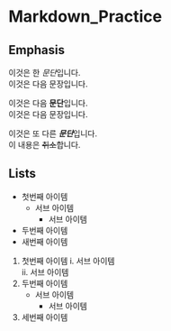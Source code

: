 # Markdown_Practice

## Emphasis

이것은 한 *문단*입니다.  
이것은 다음 문장입니다.

이것은 다음 **문단**입니다.  
이것은 다음 문장입니다.

이것은 또 다른 ***문단***입니다.  
이 내용은 ~~취소~~합니다.

## Lists

- 첫번째 아이템
	- 서브 아이템
		- 서브 아이템
- 두번째 아이템  
- 새번째 아이템

1. 첫번째 아이템
	i. 서브 아이템  
	ii. 서브 아이템
2. 두번째 아이템
	- 서브 아이템
        - 서브 아이템
3. 세번째 아이템
